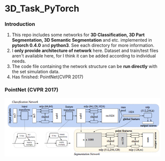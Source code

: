 # 3D_Task_PyTorch
### Introduction

1. This repo includes some networks for **3D Classification, 3D Part Segmentation, 3D Semantic Segmentation** and etc. implemented in **pytorch 0.4.0** and **python3**. See each directory for more information.
2. I **only provide architecture of network** here. Dataset and train/test files aren't available here, for I think  it can be added according to individual needs.
3. The code file containing the network structure can be **run directly** with the set simulation data.
4. Has finished: PointNet(CVPR 2017)

### PointNet (CVPR 2017)

<img src='PointNet_PyTorch/net.png'>
